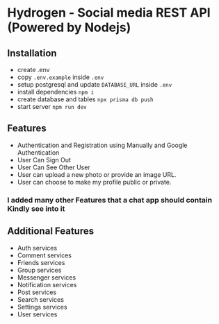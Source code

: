 # Hydrogen - Social media REST API (Powered by Nodejs)

## Installation

- create .env
- copy `.env.example` inside `.env`
- setup postgresql and update `DATABASE_URL` inside `.env`
- install dependencies `npm i`
- create database and tables `npx prisma db push`
- start server `npm run dev`

## Features 
- Authentication and Registration using Manually and Google Authentication
- User Can Sign Out
- User Can See Other User 
- User can upload a new photo or provide an image URL.
- User can choose to make my profile public or private.

### I added many other Features that a chat app should contain Kindly see into it


## Additional Features
- Auth services
- Comment services
- Friends services
- Group services
- Messenger services
- Notification services
- Post services
- Search services
- Settings services
- User services
